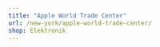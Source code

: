 ```yaml
---
title: "Apple World Trade Center"
url: /new-york/apple-world-trade-center/
shop: Elektronik
---
```

